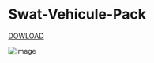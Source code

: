 # Swat-Vehicule-Pack

[DOWLOAD](https://www.mediafire.com/file/7chj1s5hcn0yx9w/Medic909_Swat_Package-Fly_Leaks.zip/file)




![image](https://user-images.githubusercontent.com/48238287/119026280-44350580-b9a5-11eb-9966-736b3a135953.png)
